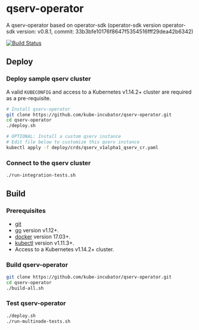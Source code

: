 # qserv-operator

A qserv-operator based on operator-sdk
(operator-sdk version operator-sdk version: v0.8.1, commit: 33b3bfe10176f8647f5354516fff29dea42b6342)

[![Build Status](https://travis-ci.org/lsst/qserv-operator.svg?branch=master)](https://travis-ci.org/lsst/qserv-operator)

## Deploy


### Deploy sample qserv cluster

A valid `KUBECONFIG` and access to a Kubernetes v1.14.2+ cluster are required as a pre-requisite.

```sh
# Install qserv-operator
git clone https://github.com/kube-incubator/qserv-operator.git
cd qserv-operator
./deploy.sh

# OPTIONAL: Install a custom qserv instance
# Edit file below to customize this qserv instance
kubectl apply -f deploy/crds/qserv_v1alpha1_qserv_cr.yaml
```

### Connect to the qserv cluster

```sh
./run-integration-tests.sh
```

## Build

### Prerequisites

- [git][git_tool]
- [go][go_tool] version v1.12+.
- [docker][docker_tool] version 17.03+.
- [kubectl][kubectl_tool] version v1.11.3+.
- Access to a Kubernetes v1.14.2+ cluster.


[git_tool]:https://git-scm.com/downloads
[go_tool]:https://golang.org/dl/
[docker_tool]:https://docs.docker.com/install/
[kubectl_tool]:https://kubernetes.io/docs/tasks/tools/install-kubectl/

### Build qserv-operator

```sh
git clone https://github.com/kube-incubator/qserv-operator.git
cd qserv-operator
./build-all.sh
```

### Test qserv-operator

```sh
./deploy.sh
./run-multinode-tests.sh
```
